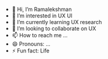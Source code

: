 - 👋 Hi, I’m Ramalekshman
- 👀 I’m interested in UX UI
- 🌱 I’m currently learning UX research
- 💞️ I’m looking to collaborate on UX
- 📫 How to reach me ...
- 😄 Pronouns: ...
- ⚡ Fun fact: Life

<!---
Ramauxnewage/Ramauxnewage is a ✨ special ✨ repository because its `README.md` (this file) appears on your GitHub profile.
You can click the Preview link to take a look at your changes.
--->
